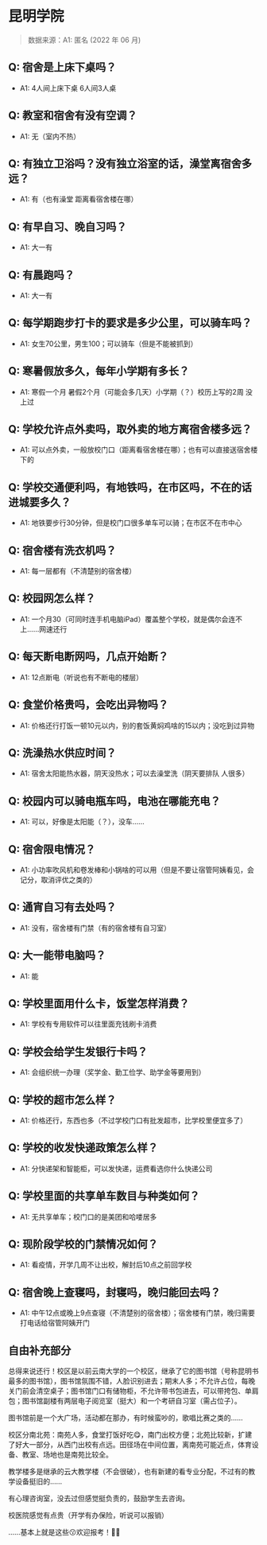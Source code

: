 # 昆明学院

> 数据来源：A1: 匿名 (2022 年 06 月)

## Q: 宿舍是上床下桌吗？

- A1: 4人间上床下桌 6人间3人桌

## Q: 教室和宿舍有没有空调？

- A1: 无（室内不热）

## Q: 有独立卫浴吗？没有独立浴室的话，澡堂离宿舍多远？

- A1: 有（也有澡堂 距离看宿舍楼在哪）

## Q: 有早自习、晚自习吗？

- A1: 大一有

## Q: 有晨跑吗？

- A1: 大一有

## Q: 每学期跑步打卡的要求是多少公里，可以骑车吗？

- A1: 女生70公里，男生100；可以骑车（但是不能被抓到）

## Q: 寒暑假放多久，每年小学期有多长？

- A1: 寒假一个月 暑假2个月（可能会多几天）小学期（？）校历上写的2周 没上过

## Q: 学校允许点外卖吗，取外卖的地方离宿舍楼多远？

- A1: 可以点外卖，一般放校门口（距离看宿舍楼在哪）；也有可以直接送宿舍楼下的

## Q: 学校交通便利吗，有地铁吗，在市区吗，不在的话进城要多久？

- A1: 地铁要步行30分钟，但是校门口很多单车可以骑；在市区不在市中心

## Q: 宿舍楼有洗衣机吗？

- A1: 每一层都有（不清楚别的宿舍楼）

## Q: 校园网怎么样？

- A1: 一个月30（可同时连手机电脑iPad）覆盖整个学校，就是偶尔会连不上……网速还行

## Q: 每天断电断网吗，几点开始断？

- A1: 12点断电（听说也有不断电的楼层）

## Q: 食堂价格贵吗，会吃出异物吗？

- A1: 价格还行打饭一顿10元以内，别的套饭黄焖鸡啥的15以内；没吃到过异物

## Q: 洗澡热水供应时间？

- A1: 宿舍太阳能热水器，阴天没热水；可以去澡堂洗（阴天要排队 人很多）

## Q: 校园内可以骑电瓶车吗，电池在哪能充电？

- A1: 可以，好像是太阳能（？），没车……

## Q: 宿舍限电情况？

- A1: 小功率吹风机和卷发棒和小锅啥的可以用（但是不要让宿管阿姨看见，会记分，取消评优之类的）

## Q: 通宵自习有去处吗？

- A1: 没有，宿舍楼有门禁（有的宿舍楼有自习室）

## Q: 大一能带电脑吗？

- A1: 能

## Q: 学校里面用什么卡，饭堂怎样消费？

- A1: 学校有专用软件可以往里面充钱刷卡消费

## Q: 学校会给学生发银行卡吗？

- A1: 会组织统一办理（奖学金、勤工俭学、助学金等要用到）

## Q: 学校的超市怎么样？

- A1: 价格还行，东西也多（不过学校门口有批发超市，比学校里便宜多了）

## Q: 学校的收发快递政策怎么样？

- A1: 分快递架和智能柜，可以发快递，运费看选你什么快递公司

## Q: 学校里面的共享单车数目与种类如何？

- A1: 无共享单车；校门口的是美团和哈喽居多

## Q: 现阶段学校的门禁情况如何？

- A1: 看疫情，开学几周不让出校，解封后10点之前回学校

## Q: 宿舍晚上查寝吗，封寝吗，晚归能回去吗？

- A1: 中午12点或晚上9点查寝（不清楚别的宿舍楼）；宿舍楼有门禁，晚归需要打电话给宿管阿姨开门

## 自由补充部分

总得来说还行！校区是以前云南大学的一个校区，继承了它的图书馆（号称昆明书最多的图书馆），图书馆氛围不错，人脸识别进去；期末人多；不允许占位，每晚关门前会清空桌子；图书馆门口有储物柜，不允许带书包进去，可以带挎包、单肩包；图书馆副楼有两层电子阅览室（挺大）和一个考研自习室（需占位子）。

图书馆前是一个大广场，活动都在那办，有时候蛮吵的，歌唱比赛之类的……

校区分南北苑：南苑人多，食堂打饭好吃😋，南门出校方便；北苑比较新，扩建了好大一部分，从西门出校有点远。田径场在中间位置，离南苑可能近点，体育设备、教室、场地也是南苑比较全。

教学楼多是继承的云大教学楼（不会很破），也有新建的看专业分配，不过有的教学设备挺旧的……

有心理咨询室，没去过但感觉挺负责的，鼓励学生去咨询。

校医院感觉有点贵（开学有办保险，听说可以报销）

……基本上就是这些😗欢迎报考！🥳🥳